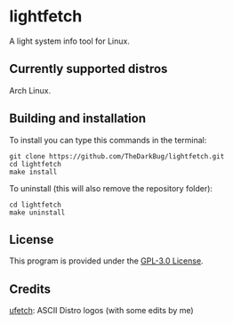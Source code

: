 # lightfetch

A light system info tool for Linux.

## Currently supported distros

Arch Linux.

## Building and installation

To install you can type this commands in the terminal:

```shell
git clone https://github.com/TheDarkBug/lightfetch.git
cd lightfetch
make install
```

To uninstall (this will also remove the repository folder):

```shell
cd lightfetch
make uninstall
```

## License

This program is provided under the [GPL-3.0 License](https://github.com/TheDarkBug/LICENSE).

## Credits

[ufetch](https://gitlab.com/jschx/ufetch/): ASCII Distro logos (with some edits by me)

